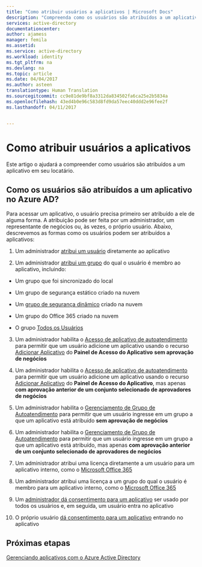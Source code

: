 ```yaml
---
title: "Como atribuir usuários a aplicativos | Microsoft Docs"
description: "Compreenda como os usuários são atribuídos a um aplicativo em seu locatário"
services: active-directory
documentationcenter: 
author: ajamess
manager: femila
ms.assetid: 
ms.service: active-directory
ms.workload: identity
ms.tgt_pltfrm: na
ms.devlang: na
ms.topic: article
ms.date: 04/04/2017
ms.author: asteen
translationtype: Human Translation
ms.sourcegitcommit: cc9e81de9bf8a3312da834502fa6ca25e2b5834a
ms.openlocfilehash: 43ed4b0e96c583d8fd9da57eec40ddd2e96fee2f
ms.lasthandoff: 04/11/2017


---
```


# <a name="how-to-assign-users-to-applications"></a>Como atribuir usuários a aplicativos

Este artigo o ajudará a compreender como usuários são atribuídos a um aplicativo em seu locatário.

## <a name="how-do-users-get-assigned-to-an-application-in-azure-ad"></a>Como os usuários são atribuídos a um aplicativo no Azure AD?

Para acessar um aplicativo, o usuário precisa primeiro ser atribuído a ele de alguma forma. A atribuição pode ser feita por um administrador, um representante de negócios ou, às vezes, o próprio usuário. Abaixo, descrevemos as formas como os usuários podem ser atribuídos a aplicativos:

1.  Um administrador [atribui um usuário](https://docs.microsoft.com/azure/active-directory/active-directory-coreapps-assign-user-azure-portal) diretamente ao aplicativo

2.  Um administrador [atribui um grupo](https://docs.microsoft.com/azure/active-directory/active-directory-coreapps-assign-user-azure-portal) do qual o usuário é membro ao aplicativo, incluindo:

  * Um grupo que foi sincronizado do local

  * Um grupo de segurança estático criado na nuvem

  * Um [grupo de segurança dinâmico](https://docs.microsoft.com/azure/active-directory/active-directory-groups-dynamic-membership-azure-portal) criado na nuvem

  * Um grupo do Office 365 criado na nuvem

  * O grupo [Todos os Usuários](https://docs.microsoft.com/azure/active-directory/active-directory-accessmanagement-dedicated-groups)

3.  Um administrador habilita o [Acesso de aplicativo de autoatendimento](https://docs.microsoft.com/azure/active-directory/active-directory-self-service-application-access) para permitir que um usuário adicione um aplicativo usando o recurso [Adicionar Aplicativo](https://docs.microsoft.com/azure/active-directory/active-directory-saas-access-panel-introduction) do **Painel de Acesso do Aplicativo** **sem aprovação de negócios**

4.  Um administrador habilita o [Acesso de aplicativo de autoatendimento](https://docs.microsoft.com/azure/active-directory/active-directory-self-service-application-access) para permitir que um usuário adicione um aplicativo usando o recurso [Adicionar Aplicativo](https://docs.microsoft.com/azure/active-directory/active-directory-saas-access-panel-introduction) do **Painel de Acesso do Aplicativo**, mas apenas **com aprovação anterior de um conjunto selecionado de aprovadores de negócios**

5.  Um administrador habilita o [Gerenciamento de Grupo de Autoatendimento](https://docs.microsoft.com/azure/active-directory/active-directory-accessmanagement-self-service-group-management) para permitir que um usuário ingresse em um grupo a que um aplicativo está atribuído **sem aprovação de negócios**

6.  Um administrador habilita o [Gerenciamento de Grupo de Autoatendimento](https://docs.microsoft.com/azure/active-directory/active-directory-accessmanagement-self-service-group-management) para permitir que um usuário ingresse em um grupo a que um aplicativo está atribuído, mas apenas **com aprovação anterior de um conjunto selecionado de aprovadores de negócios**

7.  Um administrador atribui uma licença diretamente a um usuário para um aplicativo interno, como o [Microsoft Office 365](http://products.office.com/)

8.  Um administrador atribui uma licença a um grupo do qual o usuário é membro para um aplicativo interno, como o [Microsoft Office 365](http://products.office.com/)

9.  Um [administrador dá consentimento para um aplicativo](https://docs.microsoft.com/azure/active-directory/develop/active-directory-devhowto-multi-tenant-overview#understanding-user-and-admin-consent) ser usado por todos os usuários e, em seguida, um usuário entra no aplicativo

10. O próprio usuário [dá consentimento para um aplicativo](https://docs.microsoft.com/azure/active-directory/develop/active-directory-devhowto-multi-tenant-overview#understanding-user-and-admin-consent) entrando no aplicativo

## <a name="next-steps"></a>Próximas etapas
[Gerenciando aplicativos com o Azure Active Directory](active-directory-enable-sso-scenario.md)

